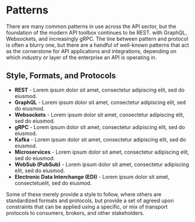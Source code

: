 # Patterns
There are many common patterns in use across the API sector, but the foundation of the modern API toolbox continues to be REST. with GraphQL, Websockets, and increasingly gRPC. The line between pattern and protocol is often a blurry one, but there are a handful of well-known patterns that act as the cornerstone for API applications and integrations, depending on which industry or layer of the enterprise an API is operating in.

## Style, Formats, and Protocols

- **REST** - Lorem ipsum dolor sit amet, consectetur adipiscing elit, sed do eiusmod.
- **GraphQL** - Lorem ipsum dolor sit amet, consectetur adipiscing elit, sed do eiusmod.
- **Websockets** - Lorem ipsum dolor sit amet, consectetur adipiscing elit, sed do eiusmod.
- **gRPC** - Lorem ipsum dolor sit amet, consectetur adipiscing elit, sed do eiusmod.
- **Kafka** - Lorem ipsum dolor sit amet, consectetur adipiscing elit, sed do eiusmod.
- **Microservices** - Lorem ipsum dolor sit amet, consectetur adipiscing elit, sed do eiusmod.
- **WebSub (PubSub)** - Lorem ipsum dolor sit amet, consectetur adipiscing elit, sed do eiusmod.
- **Electronic Data Interchange (EDI)** - Lorem ipsum dolor sit amet, consectetuelit, sed do eiusmod.

Some of these merely provide a style to follow, where others are standardized formats and protocols, but provide a set of agreed upon constraints that can be applied using a specific, or mix of transport protocols to consumers, brokers, and other stakeholders.
